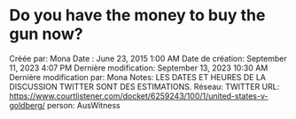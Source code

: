 # Do you have the money to buy the gun now?

Créée par: Mona
Date : June 23, 2015 1:00 AM
Date de création: September 11, 2023 4:07 PM
Dernière modification: September 13, 2023 10:30 AM
Dernière modification par: Mona
Notes: LES DATES ET HEURES DE LA DISCUSSION TWITTER SONT DES ESTIMATIONS.
Réseau: TWITTER
URL: https://www.courtlistener.com/docket/6259243/100/1/united-states-v-goldberg/
person: AusWitness